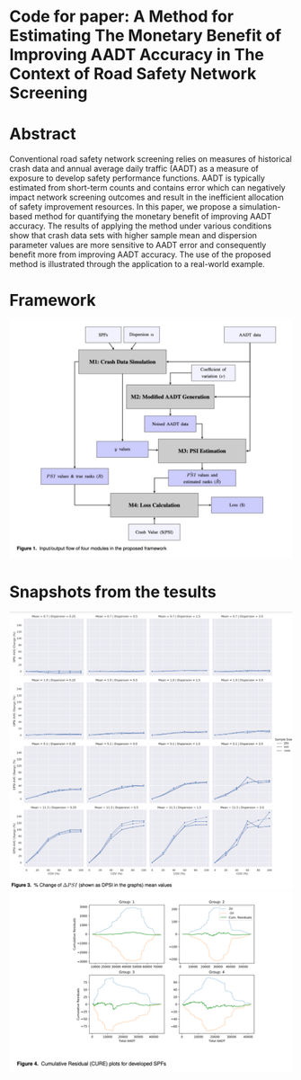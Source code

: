 # Code for paper: A Method for Estimating The Monetary Benefit of Improving AADT Accuracy in The Context of Road Safety Network Screening

# Abstract
Conventional road safety network screening relies on measures of historical crash data and annual average daily traffic (AADT) as a measure of exposure to develop safety performance functions.  AADT is typically estimated from short-term counts and contains error which can negatively impact network screening outcomes and result in the inefficient allocation of safety improvement resources. In this paper, we propose a simulation-based method for quantifying the monetary benefit of improving AADT accuracy. The results of applying the method under various conditions show that crash data sets with higher sample mean and dispersion parameter values are more sensitive to AADT error and consequently benefit more from improving AADT accuracy. The use of the proposed method is illustrated through the application to a real-world example.

# Framework
![Proposed framework](framework.png)

# Snapshots from the tesults
![Simulation results](simulation.png)
![CURE plots](cure.png)
